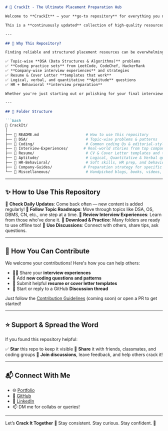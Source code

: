 ````markdown
# 🚀 CrackIt - The Ultimate Placement Preparation Hub

Welcome to **CrackIt** — your **go-to repository** for everything you need to crack coding interviews, aptitude rounds, HR interviews, and land your dream job! 🎯

This is a **continuously updated** collection of high-quality resources curated especially for students and job seekers preparing for **FAANG**, top-tier startups, and MNCs.

---

## 📌 Why This Repository?

Finding reliable and structured placement resources can be overwhelming. This repo is designed to be your **one-stop solution**, featuring:

✅ Topic-wise **DSA (Data Structures & Algorithms)** problems  
✅ **Coding practice sets** from LeetCode, CodeChef, HackerRank  
✅ **Company-wise interview experiences** and strategies  
✅ Resume & Cover Letter **templates that work**  
✅ Logical, verbal, and quantitative **Aptitude** questions  
✅ HR + Behavioral **interview preparation**  

Whether you're just starting out or polishing for your final interviews — this repo is here to guide you.

---

## 📁 Folder Structure

```bash
📂 CrackIt/
│
├── 📜 README.md                     # How to use this repository
├── 📁 DSA/                          # Topic-wise problems & patterns
├── 📁 Coding/                       # Common coding Qs & editorial-style solutions
├── 📁 Interview-Experiences/       # Real-world stories from top companies
├── 📁 Resume/                       # CV & Cover Letter templates and tips
├── 📁 Aptitude/                     # Logical, Quantitative & Verbal questions
├── 📁 HR-Behavioral/                # Soft skills, HR prep, and behavioral Qs
├── 📁 Company-Guides/              # Preparation strategy for specific companies
└── 📁 Miscellaneous/                # Handpicked blogs, books, videos, and tools
````

---

## ✨ How to Use This Repository

🔹 **Check Daily Updates**: Come back often — new content is added regularly!
🔹 **Follow Topic Roadmaps**: Move through topics like DSA, OS, DBMS, CN, etc., one step at a time.
🔹 **Review Interview Experiences**: Learn from those who’ve done it.
🔹 **Download & Practice**: Many folders are ready to use offline too!
🔹 **Use Discussions**: Connect with others, share tips, ask questions.

---

## 🙌 How You Can Contribute

We welcome your contributions! Here's how you can help others:

* 👩‍💻 Share your **interview experiences**
* 🧠 Add **new coding questions and patterns**
* 📄 Submit helpful **resume or cover letter templates**
* 💬 Start or reply to a GitHub **Discussion thread**

Just follow the [Contribution Guidelines](./CONTRIBUTING.md) (coming soon) or open a PR to get started!

---

## ⭐ Support & Spread the Word

If you found this repository helpful:

✅ **Star** this repo to keep it visible
🔗 **Share** it with friends, classmates, and coding groups
💬 **Join discussions**, leave feedback, and help others crack it!

---

## 📬 Connect With Me

* 🌐 [Portfolio](https://ashk6645.github.io)
* 🐙 [GitHub](https://github.com/ashk6645/CrackIt)
* 💼 [LinkedIn](https://linkedin.com/in/ashk6645)
* 📫 DM me for collabs or queries!

---

Let’s **Crack It Together** 💪
Stay consistent. Stay curious. Stay confident. 🚀

